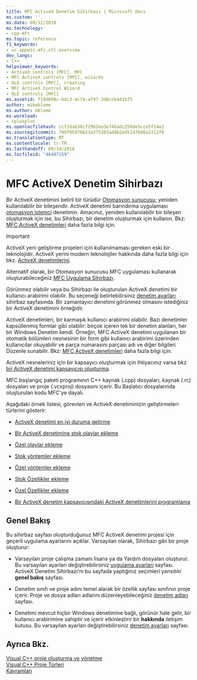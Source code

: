 ```yaml
---
title: MFC ActiveX Denetim Sihirbazı | Microsoft Docs
ms.custom: ''
ms.date: 09/12/2018
ms.technology:
- cpp-mfc
ms.topic: reference
f1_keywords:
- vc.appwiz.mfc.ctl.overview
dev_langs:
- C++
helpviewer_keywords:
- ActiveX controls [MFC], MFC
- MFC ActiveX controls [MFC], wizards
- OLE controls [MFC], creating
- MFC ActiveX Control Wizard
- OLE controls [MFC]
ms.assetid: f19d698c-bdc3-4c74-af97-3d6ccb441b75
author: mikeblome
ms.author: mblome
ms.workload:
- cplusplus
ms.openlocfilehash: ccf2da630c72962ee3e74badc250de5cce5f14e2
ms.sourcegitcommit: 799f9b976623a375203ad8b2ad5147bd6a2212f0
ms.translationtype: MT
ms.contentlocale: tr-TR
ms.lasthandoff: 09/19/2018
ms.locfileid: "46407159"
---
```

# <a name="mfc-activex-control-wizard"></a>MFC ActiveX Denetim Sihirbazı

Bir ActiveX denetimini belirli bir türüdür [Otomasyon sunucusu](../../mfc/automation-servers.md); yeniden kullanılabilir bir bileşendir. ActiveX denetimi barındırma uygulaması [otomasyon istemci](../../mfc/automation-clients.md) denetimin. Amacınız, yeniden kullanılabilir bir bileşen oluşturmak için ise, bu Sihirbazı, bir denetim oluşturmak için kullanın. Bkz: [MFC ActiveX denetimleri](../../mfc/mfc-activex-controls.md) daha fazla bilgi için.

>[!IMPORTANT]
> ActiveX yeni geliştirme projeleri için kullanılmaması gereken eski bir teknolojidir. ActiveX yerini modern teknolojiler hakkında daha fazla bilgi için bkz. [ActiveX denetimlerini](../activex-controls.md).

Alternatif olarak, bir Otomasyon sunucusu MFC uygulaması kullanarak oluşturabileceğiniz [MFC Uygulama Sihirbazı](../../mfc/reference/mfc-application-wizard.md).

Görünmez olabilir veya bu Sihirbazı ile oluşturulan ActiveX denetimi bir kullanıcı arabirimi olabilir. Bu seçeneği belirtebilirsiniz [denetim ayarları](../../mfc/reference/control-settings-mfc-activex-control-wizard.md) sihirbaz sayfasında. Bir zamanlayıcı denetimi görünmez olmasını istediğiniz bir ActiveX denetimini örneğidir.

ActiveX denetimleri, bir karmaşık kullanıcı arabirimi olabilir. Bazı denetimler kapsüllenmiş formlar gibi olabilir: birçok içeren tek bir denetim alanları, her bir Windows Denetim kendi. Örneğin, MFC ActiveX denetimi uygulanan bir otomatik bölümleri nesnesinin bir form gibi kullanıcı arabirimi üzerinden kullanıcılar okuyabilir ve parça numarasını parçası adı ve diğer bilgileri Düzenle sunabilir. Bkz: [MFC ActiveX denetimleri](../../mfc/mfc-activex-controls.md) daha fazla bilgi için.

ActiveX nesneleriniz için bir kapsayıcı oluşturmak için ihtiyacınız varsa bkz [bir ActiveX denetimi kapsayıcısı oluşturma](../../mfc/reference/creating-an-mfc-activex-control-container.md).

MFC başlangıç paketi programının C++ kaynak (.cpp) dosyaları, kaynak (.rc) dosyaları ve proje (.vcxproj) dosyasını içerir. Bu Başlatıcı dosyalarında oluşturulan kodu MFC'ye dayalı.

Aşağıdaki örnek listesi, görevleri ve ActiveX denetiminizin geliştirmeleri türlerini gösterir:

- [ActiveX denetimi en iyi duruma getirme](../../mfc/mfc-activex-controls-optimization.md)

- [Bir ActiveX denetimine stok olaylar ekleme](../../mfc/mfc-activex-controls-adding-stock-events-to-an-activex-control.md)

- [Özel olaylar ekleme](../../mfc/mfc-activex-controls-adding-custom-events.md)

- [Stok yöntemler ekleme](../../mfc/mfc-activex-controls-adding-stock-methods.md)

- [Özel yöntemler ekleme](../../mfc/mfc-activex-controls-adding-custom-methods.md)

- [Stok Özellikler ekleme](../../mfc/mfc-activex-controls-adding-stock-properties.md)

- [Özel Özellikler ekleme](../../mfc/mfc-activex-controls-adding-custom-properties.md)

- [Bir ActiveX denetim kapsayıcısındaki ActiveX denetimlerini programlama](../../mfc/programming-activex-controls-in-a-activex-control-container.md)

## <a name="overview"></a>Genel Bakış

Bu sihirbaz sayfası oluşturduğunuz MFC ActiveX denetimi projesi için geçerli uygulama ayarlarını açıklar. Varsayılan olarak, Sihirbazı gibi bir proje oluşturur:

- Varsayılan proje çalışma zamanı lisans ya da Yardım dosyaları oluşturur. Bu varsayılan ayarları değiştirebilirsiniz [uygulama ayarları](../../mfc/reference/application-settings-mfc-activex-control-wizard.md) sayfası. ActiveX Denetim Sihirbazı'nı bu sayfada yaptığınız seçimleri yansıtılır **genel bakış** sayfası.

- Denetim sınıfı ve proje adını temel alarak bir özellik sayfası sınıfının proje içerir. Proje ve dosya adları adlarını düzenleyebileceğiniz [denetim adları](../../mfc/reference/control-names-mfc-activex-control-wizard.md) sayfası.

- Denetimi mevcut hiçbir Windows denetimine bağlı, görünür hale gelir, bir kullanıcı arabirimine sahiptir ve içerir etkinleştirir bir **hakkında** iletişim kutusu. Bu varsayılan ayarları değiştirebilirsiniz [denetim ayarları](../../mfc/reference/control-settings-mfc-activex-control-wizard.md) sayfası.

## <a name="see-also"></a>Ayrıca Bkz.

[Visual C++ proje oluşturma ve yönetme](../../ide/creating-and-managing-visual-cpp-projects.md)<br/>
[Visual C++ Proje Türleri](../../ide/visual-cpp-project-types.md)<br/>
[Kavramları](../../atl/active-template-library-atl-concepts.md)

